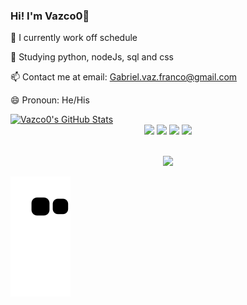 ### Hi! I'm Vazco0👋

🔭 I currently work off schedule

🌱 Studying python, nodeJs, sql and css

📫 Contact me at email: Gabriel.vaz.franco@gmail.com

😄 Pronoun: He/His

  
  <a href="https://awesome-github-stats.azurewebsites.net/index.html??cardType=github&theme=github-dark&preferLogin=true&Border=0456DD">
    <img  alt="Vazco0's GitHub Stats" src="https://awesome-github-stats.azurewebsites.net/user-stats/Vazco0?cardType=github&theme=github-dark&preferLogin=true&Border=0456DD" />
  </a>

  
  

 <div align="center">
  <a href="https://www.youtube.com/c/formandodev/playlists" target="_blank"><img src="https://img.shields.io/badge/YouTube-FF0000?style=for-the-badge&logo=youtube&logoColor=white" target="_blank"></a>
  <a href="https://www.instagram.com/formandodev" target="_blank"><img src="https://img.shields.io/badge/-Instagram-%23E4405F?style=for-the-badge&logo=instagram&logoColor=white" target="_blank"></a> 
  <a href = "mailto:formandodev@gmail.com"><img src="https://img.shields.io/badge/-Gmail-%23333?style=for-the-badge&logo=gmail&logoColor=white" target="_blank"></a>
  <a href="Link linkedin" target="_blank"><img src="https://img.shields.io/badge/-LinkedIn-%230077B5?style=for-the-badge&logo=linkedin&logoColor=white" target="_blank"></a> 
</div>
</br>
<p align="center">   <img alingn="center" src="https://profile-counter.glitch.me/Formandodev/count.svg" /></p>


![snake gif](https://github.com/Formandodev/Formandodev/blob/output/github-contribution-grid-snake.svg)

